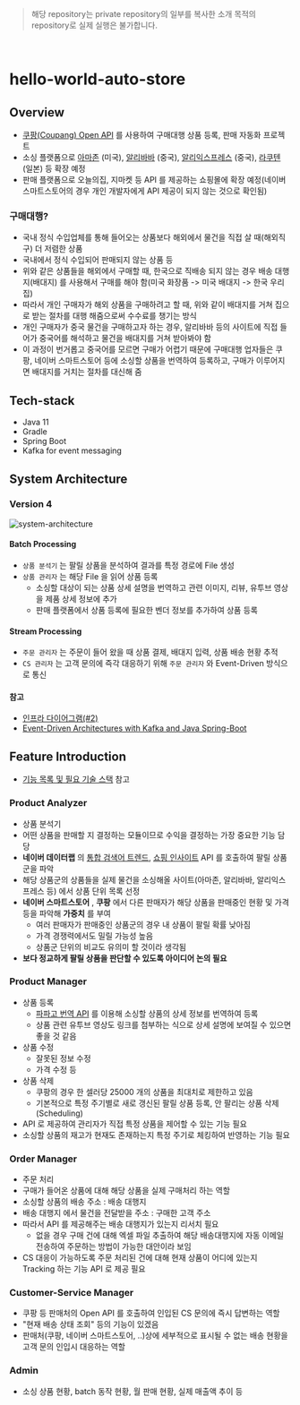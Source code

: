 > 해당 repository는 private repository의 일부를 복사한 소개 목적의 repository로 실제 실행은 불가합니다.

<br>

# hello-world-auto-store

## Overview

 * [쿠팡(Coupang) Open API](https://travel-developers.coupang.com/) 를 사용하여 구매대행 상품 등록, 판매 자동화 프로젝트
 * 소싱 플랫폼으로 [아마존](https://www.amazon.com/) (미국), [알리바바](https://korean.alibaba.com/) (중국), [알리익스프레스](https://ko.aliexpress.com/?spm=a2g0o.home.1000002.1.3d424430V4f87P) (중국), [라쿠텐](https://www.rakuten.co.jp/) (일본) 등 확장 예정
 * 판매 플랫폼으로 오늘의집, 지마켓 등 API 를 제공하는 쇼핑몰에 확장 예정(네이버 스마트스토어의 경우 개인 개발자에게 API 제공이 되지 않는 것으로 확인됨)

### 구매대행?
 * 국내 정식 수입업체를 통해 들어오는 상품보다 해외에서 물건을 직접 살 때(해외직구) 더 저렴한 상품 
 * 국내에서 정식 수입되어 판매되지 않는 상품 등
 * 위와 같은 상품들을 해외에서 구매할 때, 한국으로 직배송 되지 않는 경우 배송 대행지(배대지) 를 사용해서 구매를 해야 함(미국 화장품 -> 미국 배대지 -> 한국 우리집)
 * 따라서 개인 구매자가 해외 상품을 구매하려고 할 때, 위와 같이 배대지를 거쳐 집으로 받는 절차를 대행 해줌으로써 수수료를 챙기는 방식
 * 개인 구매자가 중국 물건을 구매하고자 하는 경우, 알리바바 등의 사이트에 직접 들어가 중국어를 해석하고 물건을 배대지를 거쳐 받아봐야 함
 * 이 과정이 번거롭고 중국어를 모르면 구매가 어렵기 때문에 구매대행 업자들은 쿠팡, 네이버 스마트스토어 등에 소싱할 상품을 번역하여 등록하고, 구매가 이루어지면 배대지를 거치는 절차를 대신해 줌

## Tech-stack
 * Java 11
 * Gradle
 * Spring Boot
 * Kafka for event messaging

## System Architecture

### Version 4
![system-architecture](https://user-images.githubusercontent.com/35681772/159146403-1bcab3aa-02e4-49ae-9e88-829199832320.png)

#### Batch Processing
 * `상품 분석기` 는 팔릴 상품을 분석하여 결과를 특정 경로에 File 생성
 * `상품 관리자` 는 해당 File 을 읽어 상품 등록
   - 소싱할 대상이 되는 상품 상세 설명을 번역하고 관련 이미지, 리뷰, 유투브 영상을 제품 상세 정보에 추가
   - 판매 플랫폼에서 상품 등록에 필요한 벤더 정보를 추가하여 상품 등록

#### Stream Processing
 * `주문 관리자` 는 주문이 들어 왔을 때 상품 결제, 배대지 입력, 상품 배송 현황 추적
 * `CS 관리자` 는 고객 문의에 즉각 대응하기 위해 `주문 관리자` 와 Event-Driven 방식으로 통신

#### 참고
 * [인프라 다이어그램(#2)](https://github.com/kingwaggs/hello-world-auto-store/issues/2)
 * [Event-Driven Architectures with Kafka and Java Spring-Boot](https://itnext.io/event-driven-architectures-with-kafka-and-java-spring-boot-6ded048e86f3)

## Feature Introduction

 * [기능 목록 및 필요 기술 스택](https://github.com/kingwaggs/hello-world-auto-store/issues/1) 참고

### Product Analyzer
 * 상품 분석기
 * 어떤 상품을 판매할 지 결정하는 모듈이므로 수익을 결정하는 가장 중요한 기능 담당
 * __네이버 데이터랩__ 의 [통합 검색어 트렌드](https://developers.naver.com/docs/serviceapi/datalab/search/search.md#%ED%86%B5%ED%95%A9-%EA%B2%80%EC%83%89%EC%96%B4-%ED%8A%B8%EB%A0%8C%EB%93%9C-%EA%B0%9C%EC%9A%94), [쇼핑 인사이트](https://developers.naver.com/docs/serviceapi/datalab/shopping/shopping.md#%EC%87%BC%ED%95%91%EC%9D%B8%EC%82%AC%EC%9D%B4%ED%8A%B8-%EA%B0%9C%EC%9A%94) API 를 호출하여 팔릴 상품군을 파악
 * 해당 상품군의 상품들을 실제 물건을 소싱해올 사이트(아마존, 알리바바, 알리익스프레스 등) 에서 상품 단위 목록 선정
 * __네이버 스마트스토어__ , __쿠팡__ 에서 다른 판매자가 해당 상품을 판매중인 현황 및 가격 등을 파악해 __가중치__ 를 부여
    - 여러 판매자가 판매중인 상품군의 경우 내 상품이 팔릴 확률 낮아짐
    - 가격 경쟁력에서도 밀릴 가능성 높음
    - 상품군 단위의 비교도 유의미 할 것이라 생각됨
 * __보다 정교하게 팔릴 상품을 판단할 수 있도록 아이디어 논의 필요__

### Product Manager
 * 상품 등록
   - [파파고 번역 API](https://developers.naver.com/docs/papago/README.md) 를 이용해 소싱할 상품의 상세 정보를 번역하여 등록
   - 상품 관련 유투브 영상도 링크를 첨부하는 식으로 상세 설명에 보여질 수 있으면 좋을 것 같음
 * 상품 수정
   - 잘못된 정보 수정
   - 가격 수정 등
 * 상품 삭제
   - 쿠팡의 경우 한 셀러당 25000 개의 상품을 최대치로 제한하고 있음
   - 기본적으로 특정 주기별로 새로 갱신된 팔릴 상품 등록, 안 팔리는 상품 삭제(Scheduling)
 * API 로 제공하여 관리자가 직접 특정 상품을 제어할 수 있는 기능 필요
 * 소싱할 상품의 재고가 현재도 존재하는지 특정 주기로 체킹하여 반영하는 기능 필요

### Order Manager
* 주문 처리
* 구매가 들어온 상품에 대해 해당 상품을 실제 구매처리 하는 역할
* 소싱할 상품의 배송 주소 : 배송 대행지
* 배송 대행지 에서 물건을 전달받을 주소 : 구매한 고객 주소
* 따라서 API 를 제공해주는 배송 대행지가 있는지 리서치 필요
  - 없을 경우 구매 건에 대해 엑셀 파일 추출하여 해당 배송대행지에 자동 이메일 전송하여 주문하는 방법이 가능한 대안이라 보임
* CS 대응이 가능하도록 주문 처리된 건에 대해 현재 상품이 어디에 있는지 Tracking 하는 기능 API 로 제공 필요

### Customer-Service Manager
* 쿠팡 등 판매처의 Open API 를 호출하여 인입된 CS 문의에 즉시 답변하는 역할
* "현재 배송 상태 조회" 등의 기능이 있겠음
* 판매처(쿠팡, 네이버 스마트스토어, ..)상에 세부적으로 표시될 수 없는 배송 현황을 고객 문의 인입시 대응하는 역할

### Admin
* 소싱 상품 현황, batch 동작 현황, 월 판매 현황, 실제 매출액 추이 등
